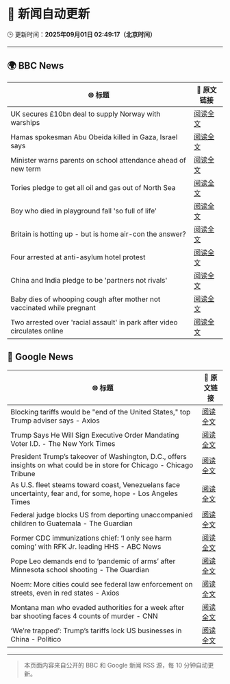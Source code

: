 # 🧠 新闻自动更新

🕒 更新时间：**2025年09月01日 02:49:17（北京时间）**

---

## 🌍 BBC News

| 🌐 标题 | 🔗 原文链接 |
|--------|-------------|
| UK secures £10bn deal to supply Norway with warships | [阅读全文](https://www.bbc.com/news/articles/cr5rgdpvn63o?at_medium=RSS&at_campaign=rss) |
| Hamas spokesman Abu Obeida killed in Gaza, Israel says | [阅读全文](https://www.bbc.com/news/articles/cm214r5rd29o?at_medium=RSS&at_campaign=rss) |
| Minister warns parents on school attendance ahead of new term | [阅读全文](https://www.bbc.com/news/articles/cg7jk3rr225o?at_medium=RSS&at_campaign=rss) |
| Tories pledge to get all oil and gas out of North Sea | [阅读全文](https://www.bbc.com/news/articles/cp890n51684o?at_medium=RSS&at_campaign=rss) |
| Boy who died in playground fall 'so full of life' | [阅读全文](https://www.bbc.com/news/articles/cg4x6re1zwro?at_medium=RSS&at_campaign=rss) |
| Britain is hotting up - but is home air-con the answer? | [阅读全文](https://www.bbc.com/news/articles/c5yl5v4elgno?at_medium=RSS&at_campaign=rss) |
| Four arrested at anti-asylum hotel protest | [阅读全文](https://www.bbc.com/news/articles/cvg424ggpw7o?at_medium=RSS&at_campaign=rss) |
| China and India pledge to be 'partners not rivals' | [阅读全文](https://www.bbc.com/news/articles/clyrwv0egzro?at_medium=RSS&at_campaign=rss) |
| Baby dies of whooping cough after mother not vaccinated while pregnant | [阅读全文](https://www.bbc.com/news/articles/cx2xe5l4mn5o?at_medium=RSS&at_campaign=rss) |
| Two arrested over 'racial assault' in park after video circulates online | [阅读全文](https://www.bbc.com/news/articles/cx27xj85y5lo?at_medium=RSS&at_campaign=rss) |

## 📰 Google News

| 🌐 标题 | 🔗 原文链接 |
|--------|-------------|
| Blocking tariffs would be "end of the United States," top Trump adviser says - Axios | [阅读全文](https://news.google.com/rss/articles/CBMibEFVX3lxTE56VXlPeFpocjN5d1Z1VThKUF9oY3RQOVRNQWQ5RlgxWWdaOTBMbWY2Yjd1WTFvTG5CX2ZXUHc3NzlvYnIxbzBjdWZ1aWxOMXlZNzJGV2VnbnhFMjM4Z1Z4ZXFyTmVMZWViSEE4cQ?oc=5) |
| Trump Says He Will Sign Executive Order Mandating Voter I.D. - The New York Times | [阅读全文](https://news.google.com/rss/articles/CBMiigFBVV95cUxNTVNCZFFBdXhyUVRQcW01NXQzODZhRGpYT3d4eGNrUkFzR0dwWDA1cC1zWUJ0QWM1T3lJLWs4Q3Myb3dMWUdqSnNfSGItdjhKUDZFWlEzQmZaMFNhcUJvQlpVYnRBVGpfUU96SFhjQmhEYlFoMkd3ZWM5eFVnV3BDSm91UGlkRXp1UGc?oc=5) |
| President Trump’s takeover of Washington, D.C., offers insights on what could be in store for Chicago - Chicago Tribune | [阅读全文](https://news.google.com/rss/articles/CBMid0FVX3lxTE5HSUkyVW5KR0lZaTZOLS1XNXZnRmdWMXZ2clJHWE9zVE1NQ0x5TGc4WnF4SUtpVkZ3M3lFN2JQQ2kyMkNORWl2Ym9RWXJ0eXZ5N3RiN0JVb0lSaERpVmFxRFZrSjczRHVjUjRBWndEc2cydGxvcXZZ?oc=5) |
| As U.S. fleet steams toward coast, Venezuelans face uncertainty, fear and, for some, hope - Los Angeles Times | [阅读全文](https://news.google.com/rss/articles/CBMi0gFBVV95cUxQNlFIYkVnRzFwUHVIWDV0ZWFLY2ZGYXdST0tRYXZUanZ4TmNjNDY1V0dLZnVOMHZKdHJEaXp1dG9GWC1uWkc2bmpuRElDZ0I4ZWh1VnZsMmdNYThBY3ZXQjNYUGlOVVE3d0hvZGpKTDM0WHowRXFyMEJOQkhDd0FXVVZkREZVUjZpVXVPYzJFZlFFQ0RRdEdKQ20wNE90QWpTUk5oNVV5SXdjS3o0WHVFaF9QaVpHNzhSN3J6czJvS2hIRVg4a21RNGhmOFI0bWhDanc?oc=5) |
| Federal judge blocks US from deporting unaccompanied children to Guatemala - The Guardian | [阅读全文](https://news.google.com/rss/articles/CBMilwFBVV95cUxQM05QSU1fMHdZZXhUYmZpRWFTVEw0YTRrM2RBMzNXaFNiSXNWSzEwd0cxeEp2b0ZwMWduQzhyaE56MXZ2d2dhRkJFc0JrNFZvSkliZHJNSDdudHJJNWlZZXQzUTRkcURkZzBCbWFLdkxQLWhVRlJTTTNadWwybjRobGdHcUJjVDQ4UDB2UlVqYVdnU3A3OERV?oc=5) |
| Former CDC immunizations chief: ‘I only see harm coming’ with RFK Jr. leading HHS - ABC News | [阅读全文](https://news.google.com/rss/articles/CBMiogFBVV95cUxNWU9sb0tLTHBaeDlsNHVEaFlmaXUtSDFkcW1OQlpiWEJ4emtLanV5R1FSd3Y0WFhpdy1sRVNUREVYZmh2cmlKMGVhWUllUS1SRWlaZElDOTBoeVMxaUh3aHF2emVsdEJnZ3ZZLVNST3JjQzVMeTJDU3ZTZlhfTUl1VVJ6cGphdGw2Tzh0WVRZQWRWcmdETVBnbl8ybXFUWUNmaEHSAacBQVVfeXFMTVMwRVNEYTNhU2VFUW5CMHNNekgwRGtBdUpJamhZd2s5eWN5cFlOR3U4UUZvRzczQmpub1ByZC1TejFBNzhqaDUxVFFGT1RSd1JYU0V3amNGLTRZZ1A2aVJDTFBBdkFZdk96d3l3NTdzZ0diMEZQd2dpZmQ1MHUzbHBQbTZqZV91NlpxMmpURDh6aE44ckIwa3RPZGxOZnczbmVpVFJnNVE?oc=5) |
| Pope Leo demands end to ‘pandemic of arms’ after Minnesota school shooting - The Guardian | [阅读全文](https://news.google.com/rss/articles/CBMiigFBVV95cUxORlg2MVZTUHZkVDZLeG94bUVtX3dOLU83ajMyRnM1bDBDY3JXREVlcFpuN00xU2FaOHV5TlhOYTBhR2psQU1SR05Nbl9zSkI1MmxDUVRtMnJNdFRNRUxUREg0dS1BZ1RSQ0RVNVI1amJtOHk2NnM0OW4xMUJsZmxDLXliQnNoRnJLdWc?oc=5) |
| Noem: More cities could see federal law enforcement on streets, even in red states - Axios | [阅读全文](https://news.google.com/rss/articles/CBMif0FVX3lxTFB6b1JsZUdCRDlIOHE4X25xdWxhYlNWVzIxYXlsS09vbnZGdUpyU2NCSEdlcjc4WHVvMFV0ME5YRElvYlU1enBJcEg3M19ocWU5Mkc5UTB2SGsxODI3Ull6TE42aVVLUDk4dGY4cWVSVjVBZmNST2NjM2dEd29HMWs?oc=5) |
| Montana man who evaded authorities for a week after bar shooting faces 4 counts of murder - CNN | [阅读全文](https://news.google.com/rss/articles/CBMigwFBVV95cUxPNmZKeERIY1ZjTGZBWXc1NkNGU0toQ1Y5SW94c2dLSVhLS0owc19DTmRmZ1U5X1pkMUdING11QVRQNG1wc2JveDZ5anBhVkJjaGwyU1pWOEt2SWVPd0lGX1dwSTN6ZnoyY1U3Qy00NjJUNDNQczFXcTZVdzVVMDBSYlpTRQ?oc=5) |
| ‘We’re trapped’: Trump’s tariffs lock US businesses in China - Politico | [阅读全文](https://news.google.com/rss/articles/CBMiqAFBVV95cUxPcmloNGNRcnQ4MTRKNjZKQ3loVmJRSUdKQ0V5aFIxVlZVZGtQLWFqaVdsZFRPWlRucTdSTF9sVV9TdHRIaDRlNHZGdXRhU1FXalpOdm5HcUZKUUZWbzZIWWhhWmppQjNVZXY1OEEzZHNaSjZPX1drckRrUzJmazFnQzdPRzZYTlJqTkxyTE1zRmw4RVdLQmppYk1KRnRwQk4wUGhMMm9oc20?oc=5) |

---
> 本页面内容来自公开的 BBC 和 Google 新闻 RSS 源，每 10 分钟自动更新。